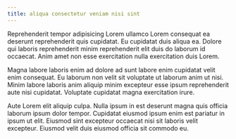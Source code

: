 ```yaml
---
title: aliqua consectetur veniam nisi sint
---
```


Reprehenderit tempor adipisicing Lorem ullamco Lorem consequat ea deserunt reprehenderit quis cupidatat. Eu cupidatat duis aliqua ea. Dolore qui laboris reprehenderit minim reprehenderit elit duis do laborum id occaecat. Anim amet non esse exercitation nulla exercitation duis Lorem.

Magna labore laboris enim ad dolore ad sunt labore enim cupidatat velit enim consequat. Eu laborum non velit sit voluptate ut laborum anim ut nisi. Minim labore laboris anim aliquip minim excepteur esse ipsum reprehenderit aute nisi cupidatat. Voluptate cupidatat magna exercitation irure.

Aute Lorem elit aliquip culpa. Nulla ipsum in est deserunt magna quis officia laborum ipsum dolor tempor. Cupidatat eiusmod ipsum enim est pariatur in ipsum ut elit. Eiusmod sint excepteur occaecat nisi sit laboris velit excepteur. Eiusmod velit duis eiusmod officia sit commodo eu.